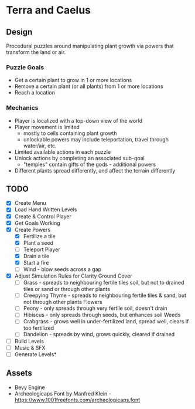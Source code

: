 # Terra and Caelus

## Design

Procedural puzzles around manipulating plant growth via powers that transform the land or air.

### Puzzle Goals

- Get a certain plant to grow in 1 or more locations
- Remove a certain plant (or all plants) from 1 or more locations
- Reach a location

### Mechanics

- Player is localized with a top-down view of the world
- Player movement is limited
  - mostly to cells containing plant growth
  - unlockable powers may include teleportation, travel through water/air, etc.
- Limited available actions in each puzzle
- Unlock actions by completing an associated sub-goal
  - "temples" contain gifts of the gods - additional powers
- Different plants spread differently, and affect the terrain differently

## TODO

- [x] Create Menu
- [x] Load Hand Written Levels
- [x] Create & Control Player
- [x] Get Goals Working
- [x] Create Powers
  - [x] Fertilize a tile
  - [x] Plant a seed
  - [ ] Teleport Player
  - [x] Drain a tile
  - [x] Start a fire
  - [ ] Wind - blow seeds across a gap
- [x] Adjust Simulation Rules for Clarity
  Ground Cover
  - [ ] Grass - spreads to neighbouring fertile tiles soil, but not to drained tiles or sand or through other plants
  - [ ] Creepying Thyme - spreads to neighbouring fertile tiles & sand, but not through other plants
  Flowers
  - [ ] Peony - only spreads through very fertile soil, doesn't drain
  - [ ] Hibiscus - only spreads through seeds, but enhances soil
  Weeds
  - [ ] Crabgrass - grows well in under-fertilized land, spread well, clears if too fertilized
  - [ ] Dandelion - spreads by wind, grows quickly, cleared if drained
- [ ] Build Levels
- [ ] Music & SFX
- [ ] Generate Levels*

## Assets

- Bevy Engine
- Archeologicaps Font by Manfred Klein - <https://www.1001freefonts.com/archeologicaps.font>
